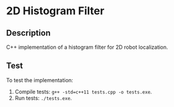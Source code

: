 # 2D Histogram Filter

## Description

C++ implementation of a histogram filter for 2D robot localization.

## Test

To test the implementation:

1. Compile tests: `g++ -std=c++11 tests.cpp -o tests.exe`.
2. Run tests: `./tests.exe`.
